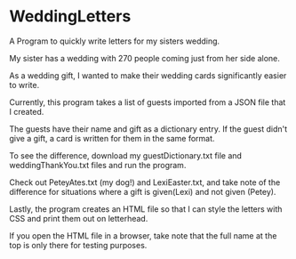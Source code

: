 # WeddingLetters
A Program to quickly write letters for my sisters wedding.

My sister has a wedding with 270 people coming just from her side alone.

As a wedding gift, I wanted to make their wedding cards significantly easier to write.

Currently, this program takes a list of guests imported from a JSON file that I created.

The guests have their name and gift as a dictionary entry. If the guest didn't give a gift, a card is written for them in the same format.

To see the difference, download my guestDictionary.txt file and weddingThankYou.txt files and run the program.

Check out PeteyAtes.txt (my dog!) and LexiEaster.txt, and take note of the difference for situations where a gift is given(Lexi) and not given (Petey).

Lastly, the program creates an HTML file so that I can style the letters with CSS and print them out on letterhead.

If you open the HTML file in a browser, take note that the full name at the top is only there for testing purposes.
